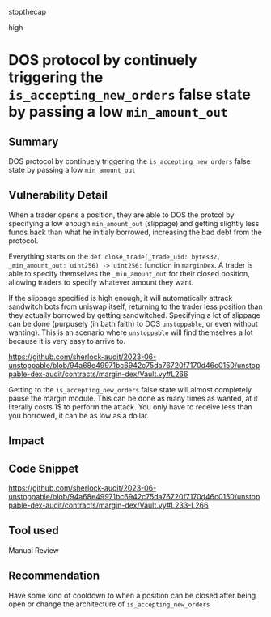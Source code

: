 stopthecap

high

# DOS protocol by continuely triggering the `is_accepting_new_orders` false state by passing a low `min_amount_out`

## Summary
DOS protocol by continuely triggering the `is_accepting_new_orders` false state by passing a low `min_amount_out`


## Vulnerability Detail

When a trader opens a position, they are able to DOS the protcol by specifying a low enough `min_amount_out` (slippage) and getting slightly less funds back than what he initialy borrowed, increasing the bad debt from the protocol.

Everything starts on the `def close_trade(_trade_uid: bytes32, _min_amount_out: uint256) -> uint256:` function in `marginDex`. A trader is able to specify themselves the `_min_amount_out` for their closed position, allowing traders to specify whatever amount they want. 

If the slippage specified is high enough, it will automatically attrack sandwitch bots from uniswap itself, returning to the trader less position than they actually borrowed by getting sandwitched. Specifying a lot of slippage can be done (purpusely (in bath faith) to DOS `unstoppable`, or even without wanting). This is an scenario where `unstoppable` will find themselves a lot because it is very easy to arrive to.

https://github.com/sherlock-audit/2023-06-unstoppable/blob/94a68e49971bc6942c75da76720f7170d46c0150/unstoppable-dex-audit/contracts/margin-dex/Vault.vy#L266

Getting to the `is_accepting_new_orders` false state will almost completely pause the margin module. 
This can be done as many times as wanted, at it literally costs 1$ to perform the attack. You only have to receive less than you borrowed, it can be as low as a dollar.


## Impact

## Code Snippet
https://github.com/sherlock-audit/2023-06-unstoppable/blob/94a68e49971bc6942c75da76720f7170d46c0150/unstoppable-dex-audit/contracts/margin-dex/Vault.vy#L233-L266


## Tool used

Manual Review

## Recommendation
Have some kind of cooldown to when a position can be closed after being open or change the architecture of `is_accepting_new_orders`